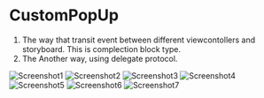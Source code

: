 # CustomPopUp

1. The way that transit event between different viewcontollers and storyboard. This is complection block type.
2. The Another way, using delegate protocol.

![Screenshot1](https://github.com/iOS-Xcode/CustomPopUp/tree/main/CustomPopUp/screenshot1.png?raw=true "screenshot1")
![Screenshot2](https://github.com/iOS-Xcode/CustomPopUp/tree/main/CustomPopUp/screenshot2.png?raw=true "screenshot2")
![Screenshot3](https://github.com/iOS-Xcode/CustomPopUp/tree/main/CustomPopUp/screenshot3.png?raw=true "screenshot3")
![Screenshot4](https://github.com/iOS-Xcode/CustomPopUp/tree/main/CustomPopUp/screenshot4.png?raw=true "screenshot4")
![Screenshot5](https://github.com/iOS-Xcode/CustomPopUp/tree/main/CustomPopUp/screenshot5.png?raw=true "screenshot5")
![Screenshot6](https://github.com/iOS-Xcode/CustomPopUp/tree/main/CustomPopUp/screenshot6.png?raw=true "screenshot6")
![Screenshot7](https://github.com/iOS-Xcode/CustomPopUp/tree/main/CustomPopUp/screenshot7.png?raw=true "screenshot7")
